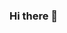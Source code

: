 ### Hi there 👋


<!-- <img align="center" src="https://github-readme-stats.vercel.app/api/top-langs/?- -- username=BrandonBishop84&layout=compact">

[![BrandonBishop84's GitHub stats](https://github-readme-stats.vercel.app/api?username=BrandonBishop84)](https://github.com/BrandonBishop84/github-readme-stats)

-->

<!--
**BrandonBishop84/BrandonBishop84** is a ✨ _special_ ✨ repository because its `README.md` (this file) appears on your GitHub profile.

Here are some ideas to get you started:

- 🔭 I’m currently working on ...
- 🌱 I’m currently learning ...
- 👯 I’m looking to collaborate on ...
- 🤔 I’m looking for help with ...
- 💬 Ask me about ...
- 📫 How to reach me: ...
- 😄 Pronouns: ...
- ⚡ Fun fact: ...
-->

